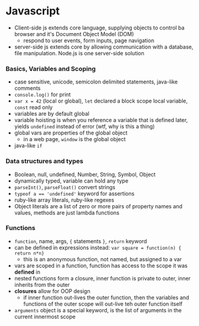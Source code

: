 # Javascript
- Client-side js extends core language, supplying objects to control ba browser and it's Document Object Model (DOM)
  - respond to user events, form inputs, page navigation
- server-side js extends core by allowing communication with a database, file manipulation. Node.js is one server-side solution

### Basics, Variables and Scoping
- case sensitive, unicode, semicolon delimited statements, java-like comments
- `console.log()` for print
- `var x = 42` (local or global), `let` declared a block scope local variable, `const` read only
- variables are by default global
- variable hoisting is when you reference a variable that is defined later, yields `undefined` instead of error (wtf, why is this a thing)
- global vars are properties of the global object
  - in a web page, `window` is the global object
- java-like `if` 

### Data structures and types
- Boolean, null, undefined, Number, String, Symbol, Object
- dynamically typed, variable can hold any type
- `parseInt()`, `parseFloat()` convert strings 
- `typeof a == 'undefined'` keyword for assertions
- ruby-like array literals, ruby-like regexes
- Object literals are a list of zero or more pairs of property names and values, methods are just lambda functions

### Functions
- `function`, name, args, `{` statements `}`, `return` keyword 
- can be defined in expressions instead: `var square = function(n) { return n*n}`
  - this is an anonymous function, not named, but assigned to a var
- vars are scoped in a function, function has access to the scope it was **defined** in
- nested functions form a closure, inner function is private to outer, inner inherits from the outer
- **closures** allow for OOP design
  - if inner function out-lives the outer function, then the variables and functions of the outer scope will out-live teh outer function itself
- `arguments` object is a special keyword, is the list of arguments in the current innermost scope
